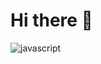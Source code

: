 # Hi there  👊


![javascript](https://github.com/user-attachments/assets/f8cbb411-b7f4-47a1-8b68-705cb96053fa)
